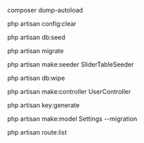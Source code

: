 composer dump-autoload   

php artisan config:clear

php artisan db:seed

php artisan migrate 

php artisan make:seeder SliderTableSeeder

php artisan db:wipe

php artisan make:controller UserController

php artisan key:generate

php artisan make:model Settings --migration

php artisan route:list